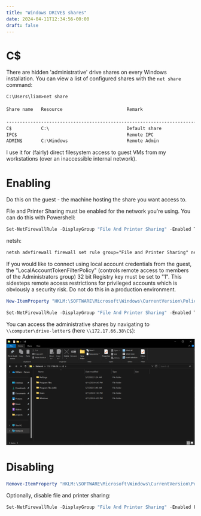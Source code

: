 ```yaml
---
title: "Windows DRIVE$ shares"
date: 2024-04-11T12:34:56-00:00
draft: false
---
```


# C$

There are hidden 'administrative' drive shares on every Windows installation. You can view a list of configured shares with the `net share` command:

```txt
C:\Users\liam>net share

Share name   Resource                        Remark

-------------------------------------------------------------------------------
C$           C:\                             Default share
IPC$                                         Remote IPC
ADMIN$       C:\Windows                      Remote Admin
```

I use it for (fairly) direct filesystem access to guest VMs from my workstations (over an inaccessible internal network).

# Enabling

Do this on the guest - the machine hosting the share you want access to.

File and Printer Sharing must be enabled for the network you're using. You can do this with Powershell:

```Powershell
Set-NetFirewallRule -DisplayGroup "File And Printer Sharing" -Enabled True -Profile Any
```

netsh:
```txt
netsh advfirewall firewall set rule group="File and Printer Sharing" new enable=Yes
```

If you would like to connect using local account credentials from the guest, the "LocalAccountTokenFilterPolicy" (controls remote access to members of the Administrators group) 32 bit Registry key must be set to "1". This sidesteps remote access restrictions for privileged accounts which is obviously a security risk. Do not do this in a production environment.

```Powershell
New-ItemProperty "HKLM:\SOFTWARE\Microsoft\Windows\CurrentVersion\Policies\System" -Name LocalAccountTokenFilterPolicy -Value 1 -PropertyType DWORD -Force
```

```Powershell
Set-NetFirewallRule -DisplayGroup "File And Printer Sharing" -Enabled True -Profile Any & New-ItemProperty "HKLM:\SOFTWARE\Microsoft\Windows\CurrentVersion\Policies\System" -Name LocalAccountTokenFilterPolicy -Value 1 -PropertyType DWORD -Force
```

You can access the administrative shares by navigating to `\\computer\drive-letter$` (here `\\172.17.66.38\C$`):

![C$ drive in Windows Explorer](c$.png)

# Disabling

```Powershell
Remove-ItemProperty "HKLM:\SOFTWARE\Microsoft\Windows\CurrentVersion\Policies\System" -Name LocalAccountTokenFilterPolicy
```

Optionally, disable file and printer sharing:

```Powershell
Set-NetFirewallRule -DisplayGroup "File And Printer Sharing" -Enabled False -Profile Any
```